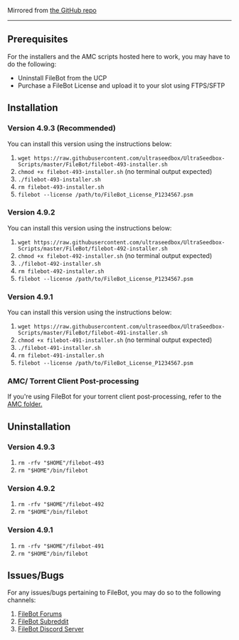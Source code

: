 Mirrored from [the GitHub repo](https://github.com/ultraseedbox/UltraSeedbox-Scripts/blob/master/FileBot)

***

## Prerequisites

For the installers and the AMC scripts hosted here to work, you may have to do the following:

* Uninstall FileBot from the UCP
* Purchase a FileBot License and upload it to your slot using FTPS/SFTP

## Installation

### Version 4.9.3 (Recommended)

You can install this version using the instructions below:

1. `wget https://raw.githubusercontent.com/ultraseedbox/UltraSeedbox-Scripts/master/FileBot/filebot-493-installer.sh`
2. `chmod +x filebot-493-installer.sh` (no terminal output expected)
3. `./filebot-493-installer.sh`
4. `rm filebot-493-installer.sh`
5. `filebot --license /path/to/FileBot_License_P1234567.psm`

### Version 4.9.2

You can install this version using the instructions below:

1. `wget https://raw.githubusercontent.com/ultraseedbox/UltraSeedbox-Scripts/master/FileBot/filebot-492-installer.sh`
2. `chmod +x filebot-492-installer.sh` (no terminal output expected)
3. `./filebot-492-installer.sh`
4. `rm filebot-492-installer.sh`
5. `filebot --license /path/to/FileBot_License_P1234567.psm`

### Version 4.9.1

You can install this version using the instructions below:

1. `wget https://raw.githubusercontent.com/ultraseedbox/UltraSeedbox-Scripts/master/FileBot/filebot-491-installer.sh`
2. `chmod +x filebot-491-installer.sh` (no terminal output expected)
3. `./filebot-491-installer.sh`
4. `rm filebot-491-installer.sh`
5. `filebot --license /path/to/FileBot_License_P1234567.psm`

### AMC/ Torrent Client Post-processing

If you're using FileBot for your torrent client post-processing, refer to the [AMC folder.](https://github.com/ultraseedbox/UltraSeedbox-Scripts/tree/master/FileBot/AMC)

## Uninstallation

### Version 4.9.3

1. `rm -rfv "$HOME"/filebot-493`
2. `rm "$HOME"/bin/filebot`

### Version 4.9.2

1. `rm -rfv "$HOME"/filebot-492`
2. `rm "$HOME"/bin/filebot`

### Version 4.9.1

1. `rm -rfv "$HOME"/filebot-491`
2. `rm "$HOME"/bin/filebot`

## Issues/Bugs

For any issues/bugs pertaining to FileBot, you may do so to the following channels:

1. [FileBot Forums](https://www.filebot.net/forums/)
2. [FileBot Subreddit](https://www.reddit.com/r/filebot/)
3. [FileBot Discord Server](https://discord.gg/skTt2em)

